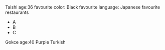Taishi age:36
favourite color: Black
favourite language: Japanese
favourite restaurants
 - A
 - B
 - C

Gokce age:40
Purple
Turkish
